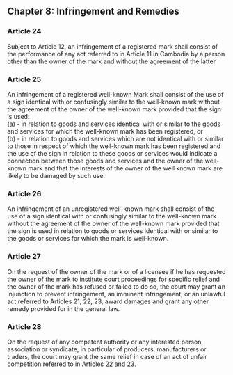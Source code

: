 ## Chapter 8: Infringement and Remedies

### Article 24
Subject to Article 12, an infringement of a registered mark shall consist of the performance of any act referred to in Article 11 in Cambodia by a person other than the owner of the mark and without the agreement of the latter.

### Article 25
An infringement of a registered well-known Mark shall consist of the use of a sign identical with or confusingly similar to the well-known mark without the agreement of the owner of the well-known mark provided that the sign is used:  
(a) - in relation to goods and services identical with or similar to the goods and services for which the well-known mark has been registered, or  
(b) - in relation to goods and services which are not identical with or similar to those in respect of which the well-known mark has been registered and the use of the sign in relation to these goods or services would indicate a connection between those goods and services and the owner of the well-known mark and that the interests of the owner of the well known mark are likely to be damaged by such use.

### Article 26
An infringement of an unregistered well-known mark shall consist of the use of a sign identical with or confusingly similar to the well-known mark without the agreement of the owner of the well-known mark provided that the sign is used in relation to goods or services identical with or similar to the goods or services for which the mark is well-known.

### Article 27
On the request of the owner of the mark or of a licensee if he has requested the owner of the mark to institute court proceedings for specific relief and the owner of the mark has refused or failed to do so, the court may grant an injunction to prevent infringement, an imminent infringement, or an unlawful act referred to Articles 21, 22, 23, award damages and grant any other remedy provided for in the general law.

### Article 28
On the request of any competent authority or any interested person, association or syndicate, in particular of producers, manufacturers or traders, the court may grant the same relief in case of an act of unfair competition referred to in Articles 22 and 23.